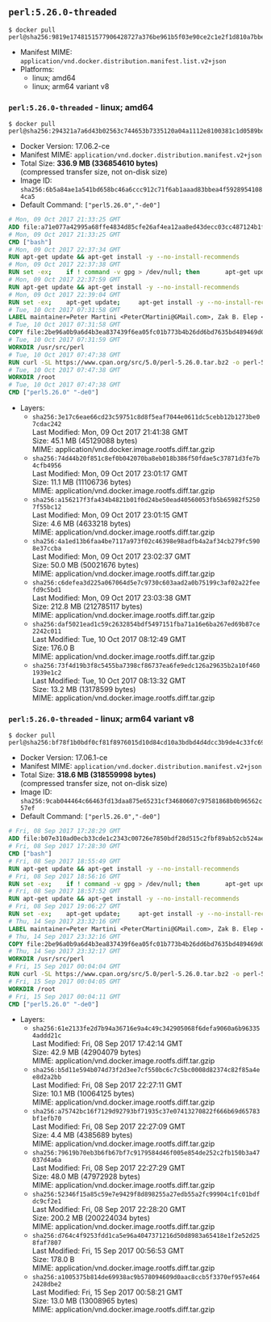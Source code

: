 ## `perl:5.26.0-threaded`

```console
$ docker pull perl@sha256:9819e1748151577906428727a376be961b5f03e90ce2c1e2f1d810a7bbeead48
```

-	Manifest MIME: `application/vnd.docker.distribution.manifest.list.v2+json`
-	Platforms:
	-	linux; amd64
	-	linux; arm64 variant v8

### `perl:5.26.0-threaded` - linux; amd64

```console
$ docker pull perl@sha256:294321a7a6d43b02563c744653b7335120a04a1112e8100381c1d0589bdf39da
```

-	Docker Version: 17.06.2-ce
-	Manifest MIME: `application/vnd.docker.distribution.manifest.v2+json`
-	Total Size: **336.9 MB (336854610 bytes)**  
	(compressed transfer size, not on-disk size)
-	Image ID: `sha256:6b5a84ae1a541bd658bc46a6ccc912c71f6ab1aaad83bbea4f59289541084ca5`
-	Default Command: `["perl5.26.0","-de0"]`

```dockerfile
# Mon, 09 Oct 2017 21:33:25 GMT
ADD file:a71e077a42995a68ffe4834d85cfe26af4ea12aa8ed43decc03cc487124b1f70 in / 
# Mon, 09 Oct 2017 21:33:25 GMT
CMD ["bash"]
# Mon, 09 Oct 2017 22:37:34 GMT
RUN apt-get update && apt-get install -y --no-install-recommends 		ca-certificates 		curl 		wget 	&& rm -rf /var/lib/apt/lists/*
# Mon, 09 Oct 2017 22:37:38 GMT
RUN set -ex; 	if ! command -v gpg > /dev/null; then 		apt-get update; 		apt-get install -y --no-install-recommends 			gnupg2 			dirmngr 		; 		rm -rf /var/lib/apt/lists/*; 	fi
# Mon, 09 Oct 2017 22:37:59 GMT
RUN apt-get update && apt-get install -y --no-install-recommends 		bzr 		git 		mercurial 		openssh-client 		subversion 				procps 	&& rm -rf /var/lib/apt/lists/*
# Mon, 09 Oct 2017 22:39:04 GMT
RUN set -ex; 	apt-get update; 	apt-get install -y --no-install-recommends 		autoconf 		automake 		bzip2 		dpkg-dev 		file 		g++ 		gcc 		imagemagick 		libbz2-dev 		libc6-dev 		libcurl4-openssl-dev 		libdb-dev 		libevent-dev 		libffi-dev 		libgdbm-dev 		libgeoip-dev 		libglib2.0-dev 		libjpeg-dev 		libkrb5-dev 		liblzma-dev 		libmagickcore-dev 		libmagickwand-dev 		libncurses-dev 		libpng-dev 		libpq-dev 		libreadline-dev 		libsqlite3-dev 		libssl-dev 		libtool 		libwebp-dev 		libxml2-dev 		libxslt-dev 		libyaml-dev 		make 		patch 		xz-utils 		zlib1g-dev 				$( 			if apt-cache show 'default-libmysqlclient-dev' 2>/dev/null | grep -q '^Version:'; then 				echo 'default-libmysqlclient-dev'; 			else 				echo 'libmysqlclient-dev'; 			fi 		) 	; 	rm -rf /var/lib/apt/lists/*
# Tue, 10 Oct 2017 07:31:58 GMT
LABEL maintainer=Peter Martini <PeterCMartini@GMail.com>, Zak B. Elep <zakame@cpan.org>
# Tue, 10 Oct 2017 07:31:58 GMT
COPY file:2be96a0b9a6d4b3ea837439f6ea05fc01b773b4b26dd6bd7635bd489469d0075 in /usr/src/perl/ 
# Tue, 10 Oct 2017 07:31:59 GMT
WORKDIR /usr/src/perl
# Tue, 10 Oct 2017 07:47:38 GMT
RUN curl -SL https://www.cpan.org/src/5.0/perl-5.26.0.tar.bz2 -o perl-5.26.0.tar.bz2     && echo 'f21d66de84982175e95ad15fd8d0e22fed2cc2de7e4394f5d48dbe451be2f6f2 *perl-5.26.0.tar.bz2' | sha256sum -c -     && tar --strip-components=1 -xjf perl-5.26.0.tar.bz2 -C /usr/src/perl     && rm perl-5.26.0.tar.bz2     && cat *.patch | patch -p1     && ./Configure -Dusethreads -Duse64bitall -Duseshrplib -Dvendorprefix=/usr/local  -des     && make -j$(nproc)     && TEST_JOBS=$(nproc) make test_harness     && make install     && cd /usr/src     && curl -LO http://www.cpan.org/authors/id/M/MI/MIYAGAWA/App-cpanminus-1.7043.tar.gz     && echo '68a06f7da80882a95bc02c92c7ee305846fb6ab648cf83678ea945e44ad65c65 *App-cpanminus-1.7043.tar.gz' | sha256sum -c -     && tar -xzf App-cpanminus-1.7043.tar.gz && cd App-cpanminus-1.7043 && perl bin/cpanm . && cd /root     && rm -fr ./cpanm /root/.cpanm /usr/src/perl /usr/src/App-cpanminus-1.7043* /tmp/*
# Tue, 10 Oct 2017 07:47:38 GMT
WORKDIR /root
# Tue, 10 Oct 2017 07:47:38 GMT
CMD ["perl5.26.0" "-de0"]
```

-	Layers:
	-	`sha256:3e17c6eae66cd23c59751c8d8f5eaf7044e0611dc5cebb12b1273be07cdac242`  
		Last Modified: Mon, 09 Oct 2017 21:41:38 GMT  
		Size: 45.1 MB (45129088 bytes)  
		MIME: application/vnd.docker.image.rootfs.diff.tar.gzip
	-	`sha256:74d44b20f851c8ef0b042070ba8eb018b386f50fdae5c37871d3fe7b4cfb4956`  
		Last Modified: Mon, 09 Oct 2017 23:01:17 GMT  
		Size: 11.1 MB (11106736 bytes)  
		MIME: application/vnd.docker.image.rootfs.diff.tar.gzip
	-	`sha256:a156217f3fa434b4821b01f0d24be50ead40560053fb5b65982f52507f55bc12`  
		Last Modified: Mon, 09 Oct 2017 23:01:15 GMT  
		Size: 4.6 MB (4633218 bytes)  
		MIME: application/vnd.docker.image.rootfs.diff.tar.gzip
	-	`sha256:4a1ed13b6faa4be7117a973f02c46398e98adfb4a2af34cb279fc5908e37ccba`  
		Last Modified: Mon, 09 Oct 2017 23:02:37 GMT  
		Size: 50.0 MB (50021676 bytes)  
		MIME: application/vnd.docker.image.rootfs.diff.tar.gzip
	-	`sha256:c6defea3d225a067064d5e7c9730c603aad2a0b75199c3af02a22feefd9c5bd1`  
		Last Modified: Mon, 09 Oct 2017 23:03:38 GMT  
		Size: 212.8 MB (212785117 bytes)  
		MIME: application/vnd.docker.image.rootfs.diff.tar.gzip
	-	`sha256:daf5021ead1c59c2632854bdf5497151fba71a16e6ba267ed69b87ce2242c011`  
		Last Modified: Tue, 10 Oct 2017 08:12:49 GMT  
		Size: 176.0 B  
		MIME: application/vnd.docker.image.rootfs.diff.tar.gzip
	-	`sha256:73f4d19b3f8c5455ba7398cf86737ea6fe9edc126a29635b2a10f4601939e1c2`  
		Last Modified: Tue, 10 Oct 2017 08:13:32 GMT  
		Size: 13.2 MB (13178599 bytes)  
		MIME: application/vnd.docker.image.rootfs.diff.tar.gzip

### `perl:5.26.0-threaded` - linux; arm64 variant v8

```console
$ docker pull perl@sha256:bf78f1b0bdf0cf81f8976015d10d84cd10a3bdbd4d4dcc3b9de4c33fc698b357
```

-	Docker Version: 17.06.1-ce
-	Manifest MIME: `application/vnd.docker.distribution.manifest.v2+json`
-	Total Size: **318.6 MB (318559998 bytes)**  
	(compressed transfer size, not on-disk size)
-	Image ID: `sha256:9cab044464c66463fd13daa875e65231cf34680607c97581868b0b96562c57ef`
-	Default Command: `["perl5.26.0","-de0"]`

```dockerfile
# Fri, 08 Sep 2017 17:28:29 GMT
ADD file:b07e310ad0ecb33cde1c2343c00726e7850bdf28d515c2fbf89ab52cb524aecd in / 
# Fri, 08 Sep 2017 17:28:30 GMT
CMD ["bash"]
# Fri, 08 Sep 2017 18:55:49 GMT
RUN apt-get update && apt-get install -y --no-install-recommends 		ca-certificates 		curl 		wget 	&& rm -rf /var/lib/apt/lists/*
# Fri, 08 Sep 2017 18:56:16 GMT
RUN set -ex; 	if ! command -v gpg > /dev/null; then 		apt-get update; 		apt-get install -y --no-install-recommends 			gnupg2 			dirmngr 		; 		rm -rf /var/lib/apt/lists/*; 	fi
# Fri, 08 Sep 2017 18:57:52 GMT
RUN apt-get update && apt-get install -y --no-install-recommends 		bzr 		git 		mercurial 		openssh-client 		subversion 				procps 	&& rm -rf /var/lib/apt/lists/*
# Fri, 08 Sep 2017 19:06:27 GMT
RUN set -ex; 	apt-get update; 	apt-get install -y --no-install-recommends 		autoconf 		automake 		bzip2 		dpkg-dev 		file 		g++ 		gcc 		imagemagick 		libbz2-dev 		libc6-dev 		libcurl4-openssl-dev 		libdb-dev 		libevent-dev 		libffi-dev 		libgdbm-dev 		libgeoip-dev 		libglib2.0-dev 		libjpeg-dev 		libkrb5-dev 		liblzma-dev 		libmagickcore-dev 		libmagickwand-dev 		libncurses-dev 		libpng-dev 		libpq-dev 		libreadline-dev 		libsqlite3-dev 		libssl-dev 		libtool 		libwebp-dev 		libxml2-dev 		libxslt-dev 		libyaml-dev 		make 		patch 		xz-utils 		zlib1g-dev 				$( 			if apt-cache show 'default-libmysqlclient-dev' 2>/dev/null | grep -q '^Version:'; then 				echo 'default-libmysqlclient-dev'; 			else 				echo 'libmysqlclient-dev'; 			fi 		) 	; 	rm -rf /var/lib/apt/lists/*
# Thu, 14 Sep 2017 23:32:16 GMT
LABEL maintainer=Peter Martini <PeterCMartini@GMail.com>, Zak B. Elep <zakame@cpan.org>
# Thu, 14 Sep 2017 23:32:16 GMT
COPY file:2be96a0b9a6d4b3ea837439f6ea05fc01b773b4b26dd6bd7635bd489469d0075 in /usr/src/perl/ 
# Thu, 14 Sep 2017 23:32:17 GMT
WORKDIR /usr/src/perl
# Fri, 15 Sep 2017 00:04:04 GMT
RUN curl -SL https://www.cpan.org/src/5.0/perl-5.26.0.tar.bz2 -o perl-5.26.0.tar.bz2     && echo 'f21d66de84982175e95ad15fd8d0e22fed2cc2de7e4394f5d48dbe451be2f6f2 *perl-5.26.0.tar.bz2' | sha256sum -c -     && tar --strip-components=1 -xjf perl-5.26.0.tar.bz2 -C /usr/src/perl     && rm perl-5.26.0.tar.bz2     && cat *.patch | patch -p1     && ./Configure -Dusethreads -Duse64bitall -Duseshrplib -Dvendorprefix=/usr/local  -des     && make -j$(nproc)     && TEST_JOBS=$(nproc) make test_harness     && make install     && cd /usr/src     && curl -LO http://www.cpan.org/authors/id/M/MI/MIYAGAWA/App-cpanminus-1.7043.tar.gz     && echo '68a06f7da80882a95bc02c92c7ee305846fb6ab648cf83678ea945e44ad65c65 *App-cpanminus-1.7043.tar.gz' | sha256sum -c -     && tar -xzf App-cpanminus-1.7043.tar.gz && cd App-cpanminus-1.7043 && perl bin/cpanm . && cd /root     && rm -fr ./cpanm /root/.cpanm /usr/src/perl /usr/src/App-cpanminus-1.7043* /tmp/*
# Fri, 15 Sep 2017 00:04:05 GMT
WORKDIR /root
# Fri, 15 Sep 2017 00:04:11 GMT
CMD ["perl5.26.0" "-de0"]
```

-	Layers:
	-	`sha256:61e2133fe2d7b94a36716e9a4c49c342905068f6defa9060a6b963354addd21c`  
		Last Modified: Fri, 08 Sep 2017 17:42:14 GMT  
		Size: 42.9 MB (42904079 bytes)  
		MIME: application/vnd.docker.image.rootfs.diff.tar.gzip
	-	`sha256:b5d11e594b074d73f2d3ee7cf550bc6c7c5bc0008d82374c82f85a4ee8d2a2bb`  
		Last Modified: Fri, 08 Sep 2017 22:27:11 GMT  
		Size: 10.1 MB (10064125 bytes)  
		MIME: application/vnd.docker.image.rootfs.diff.tar.gzip
	-	`sha256:a75742bc16f7129d92793bf71935c37e07413270822f666b69d65783bf1efb70`  
		Last Modified: Fri, 08 Sep 2017 22:27:09 GMT  
		Size: 4.4 MB (4385689 bytes)  
		MIME: application/vnd.docker.image.rootfs.diff.tar.gzip
	-	`sha256:79619b70eb3b6fb67bf7c9179584d46f005e854de252c2fb150b3a47037d4a6a`  
		Last Modified: Fri, 08 Sep 2017 22:27:29 GMT  
		Size: 48.0 MB (47972928 bytes)  
		MIME: application/vnd.docker.image.rootfs.diff.tar.gzip
	-	`sha256:52346f15a85c59e7e9429f8d898255a27edb55a2fc99904c1fc01bdfdc9cf2e1`  
		Last Modified: Fri, 08 Sep 2017 22:28:20 GMT  
		Size: 200.2 MB (200224034 bytes)  
		MIME: application/vnd.docker.image.rootfs.diff.tar.gzip
	-	`sha256:d764c4f9253fdd1ca5e96a4047371216d50d8983a65418e1f2e52d258faf7807`  
		Last Modified: Fri, 15 Sep 2017 00:56:53 GMT  
		Size: 178.0 B  
		MIME: application/vnd.docker.image.rootfs.diff.tar.gzip
	-	`sha256:a1005375b814de69938ac9b578094609d0aac8ccb5f3370ef957e4642428dbe2`  
		Last Modified: Fri, 15 Sep 2017 00:58:21 GMT  
		Size: 13.0 MB (13008965 bytes)  
		MIME: application/vnd.docker.image.rootfs.diff.tar.gzip
